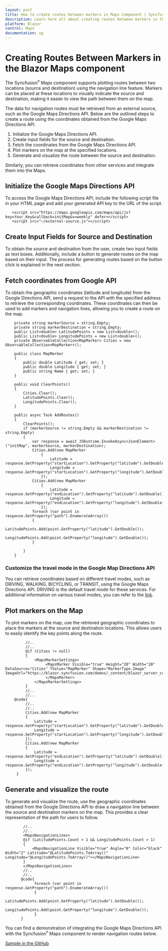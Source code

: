 ```yaml
---
layout: post
title: How to create routes between markers in Maps Component | Syncfusion
description: Learn here all about creating routes between markers in the Syncfusion Blazor Maps component and more.
platform: Blazor
control: Maps
documentation: ug
---
```


# Creating Routes Between Markers in the Blazor Maps component

The Syncfusion<sup style="font-size:70%">&reg;</sup> Maps component supports plotting routes between two locations (source and destination) using the navigation line feature. Markers can be placed at these locations to visually indicate the source and destination, making it easier to view the path between them on the map.

The data for navigation routes must be retrieved from an external source, such as the Google Maps Directions API. Below are the outlined steps to create a route using the coordinates obtained from the Google Maps Directions API.

1. Initialize the Google Maps Directions API.
2. Create input fields for the source and destination.
3. Fetch the coordinates from the Google Maps Directions API.
4. Plot markers on the map at the specified locations.
5. Generate and visualize the route between the source and destination.

Similarly, you can retrieve coordinates from other services and integrate them into the Maps.

## Initialize the Google Maps Directions API

To access the Google Maps Directions API, include the following script file in your HTML page and add your generated API key to the URL of the script.

```
   <script src="https://maps.googleapis.com/maps/api/js?key=Your_Key&callback=initMap&v=weekly" defer></script>
   <script src="~/external-source.js"></script>

```

## Create Input Fields for Source and Destination

To obtain the source and destination from the user, create two input fields as text boxes. Additionally, include a button to generate routes on the map based on their input. The process for generating routes based on the button click is explained in the next section.

## Fetch coordinates from Google API

To obtain the geographic coordinates (latitude and longitude) from the Google Directions API, send a request to the API with the specified address to retrieve the corresponding coordinates. These coordinates can then be used to add markers and navigation lines, allowing you to create a route on the map.

```
    private string markerSource = string.Empty;
    private string markerDestination = string.Empty;
    public List<double> LatitudePoints = new List<double>();
    public List<double> LongitudePoints = new List<double>();
    private ObservableCollection<MapMarker> Cities = new ObservableCollection<MapMarker>();

    public class MapMarker
    {
        public double Latitude { get; set; }
        public double Longitude { get; set; }
        public string Name { get; set; }
    }

    public void ClearPoints()
    {
        Cities.Clear();
        LatitudePoints.Clear();
        LongitudePoints.Clear();
    }

    public async Task AddRoutes()
    {
        ClearPoints();
        if (markerSource != string.Empty && markerDestination != string.Empty)
        {
            var response = await JSRuntime.InvokeAsync<JsonElement>("initMap", markerSource, markerDestination);
            Cities.Add(new MapMarker
                {
                    Latitude = response.GetProperty("startLocation").GetProperty("latitude").GetDouble(),
                    Longitude = response.GetProperty("startLocation").GetProperty("longitude").GetDouble()
                });
            Cities.Add(new MapMarker
                {
                    Latitude = response.GetProperty("endLocation").GetProperty("latitude").GetDouble(),
                    Longitude = response.GetProperty("endLocation").GetProperty("longitude").GetDouble()
                });
            foreach (var point in response.GetProperty("path").EnumerateArray())
            {
                LatitudePoints.Add(point.GetProperty("latitude").GetDouble());
                LongitudePoints.Add(point.GetProperty("longitude").GetDouble());
            }

        }
    }
```

### Customize the travel mode in the Google Map Directions API

You can retrieve coordinates based on different travel modes, such as DRIVING, WALKING, BICYCLING, or TRANSIT, using the Google Maps Directions API. DRIVING is the default travel mode for these services. For additional information on various travel modes, you can refer to the [link](https://developers.google.com/maps/documentation/javascript/directions#TravelModes).

## Plot markers on the Map

To plot markers on the map, use the retrieved geographic coordinates to place the markers at the source and destination locations. This allows users to easily identify the key points along the route.

```
         //..
         //..
         @if (Cities != null)
         {
             <MapsMarkerSettings>
                  <MapsMarker Visible="true" Height="20" Width="20" DataSource="Cities" TValue="MapMarker" Shape="MarkerType.Image" ImageUrl="https://blazor.syncfusion.com/demos/_content/blazor_server_common_net8/images/maps/ballon.png">
                  </MapsMarker>
             </MapsMarkerSettings>
         }
         //..
         //..
    @code{
         //..
         //..
         Cities.Add(new MapMarker
         {
             Latitude = response.GetProperty("startLocation").GetProperty("latitude").GetDouble(),
             Longitude = response.GetProperty("startLocation").GetProperty("longitude").GetDouble()
         });
         Cities.Add(new MapMarker
         {
             Latitude = response.GetProperty("endLocation").GetProperty("latitude").GetDouble(),
             Longitude = response.GetProperty("endLocation").GetProperty("longitude").GetDouble()
         });
     }
```

## Generate and visualize the route

To generate and visualize the route, use the geographic coordinates obtained from the Google Directions API to draw a navigation line between the source and destination markers on the map. This provides a clear representation of the path for users to follow.

```
        //..
        //..
        <MapsNavigationLines>
        @if (LatitudePoints.Count > 1 && LongitudePoints.Count > 1)
        {
            <MapsNavigationLine Visible="true" Angle="0" Color="black" Width="2" Latitude="@LatitudePoints.ToArray()" Longitude="@LongitudePoints.ToArray()"></MapsNavigationLine>
        }
        </MapsNavigationLines>
        //..
        //..
       @code{
             foreach (var point in response.GetProperty("path").EnumerateArray())
             {
                   LatitudePoints.Add(point.GetProperty("latitude").GetDouble());
                   LongitudePoints.Add(point.GetProperty("longitude").GetDouble());
             }
       }
```

You can find a demonstration of integrating the Google Maps Directions API with the Syncfusion<sup style="font-size:70%">&reg;</sup> Maps component to render navigation routes below.

[Sample in the GitHub](https://github.com/SyncfusionExamples/how-to-create-a-route-between-the-markers-in-the-Blazor-maps)

